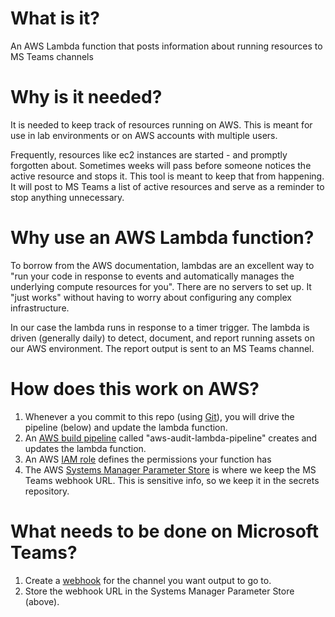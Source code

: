 # What is it?
An AWS Lambda function that posts information about running resources to MS Teams channels

# Why is it needed? 
It is needed to keep track of resources running on AWS.  This is meant for use in lab environments or on AWS accounts with multiple users.  

Frequently, resources like ec2 instances are started - and promptly forgotten about.  Sometimes weeks will pass before someone notices 
the active resource and stops it.  This tool is meant to keep that from happening.  It will post to MS Teams a list of active resources and serve 
as a reminder to stop anything unnecessary.

# Why use an AWS Lambda function?
To borrow from the AWS documentation, lambdas are an excellent way to "run your code in response to events and automatically manages the underlying compute resources for you".  There are no servers to set up.  It "just works" without having to worry about configuring any complex infrastructure.  

In our case the lambda runs in response to a timer trigger.  The lambda is driven (generally daily) to detect, document, and report running assets on our AWS environment. The report output is sent to an MS Teams channel.   

# How does this work on AWS?
1. Whenever a you commit to this repo (using [Git][11]), you will drive the pipeline (below) and update the lambda function.
1. An [AWS build pipeline][12] called "aws-audit-lambda-pipeline" creates and updates the lambda function. 
1. An AWS [IAM role][14] defines the permissions your function has 
1. The AWS [Systems Manager Parameter Store][15] is where we keep the MS Teams webhook URL. This is sensitive info, so we keep it in the secrets repository.

# What needs to be done on Microsoft Teams?
1. Create a [webhook][16] for the channel you want output to go to. 
1. Store the webhook URL in the Systems Manager Parameter Store (above).

[11]: https://git-scm.com/book/en/v2/Getting-Started-Installing-Git
[12]: https://docs.aws.amazon.com/lambda/latest/dg/build-pipeline.html
[14]: https://docs.aws.amazon.com/lambda/latest/dg/access-control-identity-based.html
[15]: https://aws.amazon.com/blogs/compute/sharing-secrets-with-aws-lambda-using-aws-systems-manager-parameter-store/
[16]: https://docs.microsoft.com/en-us/outlook/actionable-messages/send-via-connectors
